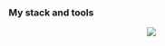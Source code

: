 

### My stack and tools

<p align="center">
  <a href="https://skillicons.dev">
    <img src="https://skillicons.dev/icons?i=git,html,css,js,react,nextjs,nodejs,vscode,bash,git,github,codepen,mongodb,netlify,figma&theme=light,blender" />
  </a>
</p>

